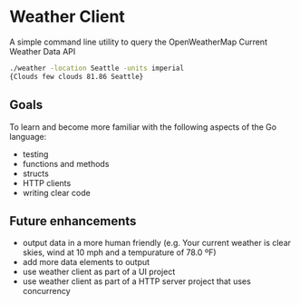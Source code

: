 # Weather Client

A simple command line utility to query the OpenWeatherMap Current Weather Data API

```bash
./weather -location Seattle -units imperial
{Clouds few clouds 81.86 Seattle}
```

## Goals
To learn and become more familiar with the following aspects of the Go language:
* testing
* functions and methods
* structs
* HTTP clients
* writing clear code

## Future enhancements
* output data in a more human friendly (e.g. Your current weather is clear skies, wind at 10 mph and a tempurature of 78.0 ºF)
* add more data elements to output
* use weather client as part of a UI project
* use weather client as part of a HTTP server project that uses concurrency



